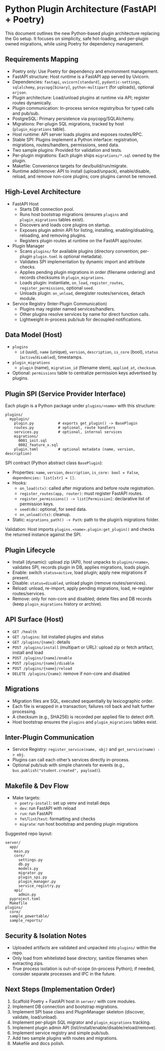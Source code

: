 # Python Plugin Architecture (FastAPI + Poetry)

This document outlines the new Python-based plugin architecture replacing the Go setup. It focuses on simplicity, safe hot-loading, and per-plugin owned migrations, while using Poetry for dependency management.

## Requirements Mapping

- Poetry only: Use Poetry for dependency and environment management.
- FastAPI structure: Host runtime is a FastAPI app served by Uvicorn.
- Dependencies: `fastapi`, `uvicorn[standard]`, `pydantic-settings`, `sqlalchemy`, `psycopg[binary]`, `python-multipart` (for uploads), optional `orjson`.
- Plugin architecture: Load/unload plugins at runtime via API; register routes dynamically.
- Plugin communication: In-process service registry/bus for typed calls and pub/sub.
- PostgreSQL: Primary persistence via psycopg/SQLAlchemy.
- Migrations: Per-plugin SQL migrations, tracked by host (`plugin_migrations` table).
- Host runtime: API server loads plugins and exposes routes/RPC.
- Stable SPI: Plugins implement a Python interface: registration, migrations, routes/handlers, permissions, seed data.
- Two sample plugins: Provided for validation and tests.
- Per-plugin migrations: Each plugin ships `migrations/*.sql` owned by the plugin.
- Makefile: Convenience targets for dev/build/run/migrate.
- Runtime add/remove: API to install (upload/unpack), enable/disable, reload, and remove non-core plugins; core plugins cannot be removed.

## High-Level Architecture

- FastAPI Host
  - Starts DB connection pool.
  - Runs host bootstrap migrations (ensures `plugins` and `plugin_migrations` tables exist).
  - Discovers and loads core plugins on startup.
  - Exposes plugin admin API for listing, installing, enabling/disabling, reloading, and removing plugins.
  - Registers plugin routes at runtime on the FastAPI app/router.
- Plugin Manager
  - Scans `plugins/` for available plugins (directory convention; per-plugin `plugin.toml` is optional metadata).
  - Validates SPI implementation by dynamic import and attribute checks.
  - Applies pending plugin migrations in order (filename ordering) and records checksums in `plugin_migrations`.
  - Loads plugin: instantiate, `on_load`, `register_routes`, `register_permissions`, optional `seed`.
  - Unloads plugin: `on_unload`, deregister routes/services, detach module.
- Service Registry (Inter-Plugin Communication)
  - Plugins may register named services/handlers.
  - Other plugins resolve services by name for direct function calls.
  - Lightweight in-process pub/sub for decoupled notifications.

## Data Model (Host)

- `plugins`
  - `id` (uuid), `name` (unique), `version`, `description`, `is_core` (bool), `status` (`active`/`disabled`), timestamps.
- `plugin_migrations`
  - `plugin` (name), `migration_id` (filename stem), `applied_at`, `checksum`.
- Optional: `permissions` table to centralize permission keys advertised by plugins.

## Plugin SPI (Service Provider Interface)

Each plugin is a Python package under `plugins/<name>` with this structure:

```
plugins/
  myplugin/
    plugin.py           # exports get_plugin() -> BasePlugin
    routes.py           # optional, route handlers
    services.py         # optional, internal services
    migrations/
      0001_init.sql
      0002_feature_x.sql
    plugin.toml         # optional metadata (name, version, description)
```

SPI contract (Python abstract class `BasePlugin`):
- Properties: `name`, `version`, `description`, `is_core: bool = False`, `dependencies: list[str] = []`.
- Hooks:
  - `on_load(ctx)`: called after migrations and before route registration.
  - `register_routes(app, router)`: must register FastAPI routes.
  - `register_permissions() -> list[Permission]`: declarative list of permission keys.
  - `seed(db)`: optional, for seed data.
  - `on_unload(ctx)`: cleanup.
- Static: `migrations_path() -> Path`: path to the plugin’s migrations folder.

Validation: Host imports `plugins.<name>.plugin:get_plugin()` and checks the returned instance against the SPI.

## Plugin Lifecycle

- Install (dynamic): upload zip (API), host unpacks to `plugins/<name>`, validates SPI, records plugin in DB, applies migrations, loads plugin.
- Enable: switch `status=active`, load plugin; apply new migrations if present.
- Disable: `status=disabled`, unload plugin (remove routes/services).
- Reload: unload, re-import, apply pending migrations, load, re-register routes/services.
- Remove: only for non-core and disabled; delete files and DB records (keep `plugin_migrations` history or archive).

## API Surface (Host)

- `GET /health`
- `GET /plugins`: list installed plugins and status
- `GET /plugins/{name}`: details
- `POST /plugins/install` (multipart or URL): upload zip or fetch artifact, install and load
- `POST /plugins/{name}/enable`
- `POST /plugins/{name}/disable`
- `POST /plugins/{name}/reload`
- `DELETE /plugins/{name}`: remove if non-core and disabled

## Migrations

- Migration files are SQL, executed sequentially by lexicographic order.
- Each file is wrapped in a transaction; failures roll back and halt further processing.
- A checksum (e.g., SHA256) is recorded per applied file to detect drift.
- Host bootstrap ensures the `plugins` and `plugin_migrations` tables exist.

## Inter-Plugin Communication

- Service Registry: `register_service(name, obj)` and `get_service(name) -> obj`.
- Plugins can call each other’s services directly in-process.
- Optional pub/sub with simple channels for events (e.g., `bus.publish("student.created", payload)`).

## Makefile & Dev Flow

- Make targets:
  - `poetry-install`: set up venv and install deps
  - `dev`: run FastAPI with reload
  - `run`: run FastAPI
  - `fmt`/`lint`/`test`: formatting and checks
  - `migrate`: run host bootstrap and pending plugin migrations

Suggested repo layout:

```
server/
  app/
    main.py
    core/
      settings.py
      db.py
      models.py
      migrator.py
      plugin_spi.py
      plugin_manager.py
      service_registry.py
    api/
      admin.py
  pyproject.toml
  Makefile
plugins/
  core/
  sample_powertable/
  sample_reports/
```

## Security & Isolation Notes

- Uploaded artifacts are validated and unpacked into `plugins/` within the repo.
- Only load from whitelisted base directory; sanitize filenames when extracting zips.
- True process isolation is out-of-scope (in-process Python); if needed, consider separate processes and IPC in the future.

## Next Steps (Implementation Order)

1) Scaffold Poetry + FastAPI host in `server/` with core modules.
2) Implement DB connection and bootstrap migrations.
3) Implement SPI base class and PluginManager skeleton (discover, validate, load/unload).
4) Implement per-plugin SQL migrator and `plugin_migrations` tracking.
5) Implement plugin admin API (list/install/enable/disable/reload/remove).
6) Implement service registry and simple pub/sub.
7) Add two sample plugins with routes and migrations.
8) Makefile and docs polish.
